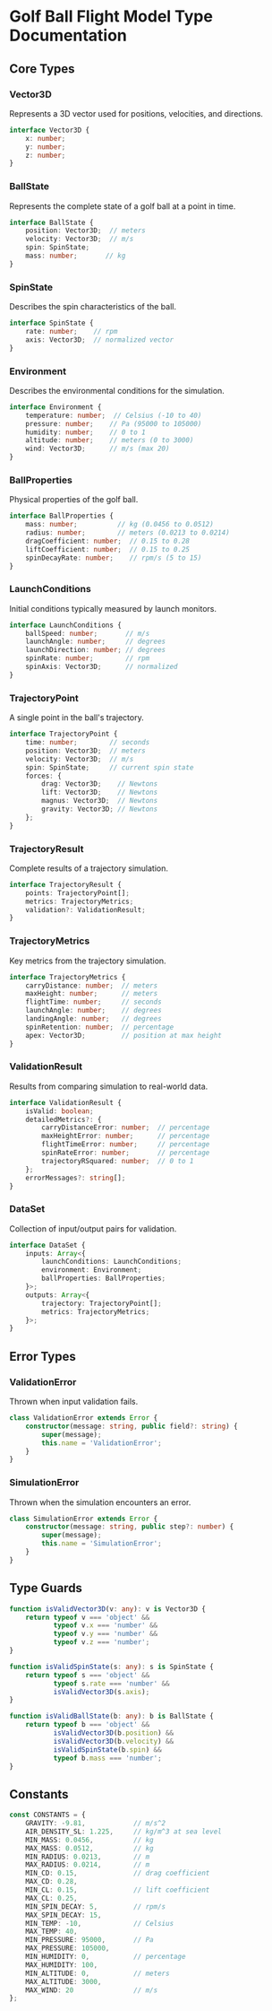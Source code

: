 # Golf Ball Flight Model Type Documentation

## Core Types

### Vector3D
Represents a 3D vector used for positions, velocities, and directions.

```typescript
interface Vector3D {
    x: number;
    y: number;
    z: number;
}
```

### BallState
Represents the complete state of a golf ball at a point in time.

```typescript
interface BallState {
    position: Vector3D;  // meters
    velocity: Vector3D;  // m/s
    spin: SpinState;
    mass: number;       // kg
}
```

### SpinState
Describes the spin characteristics of the ball.

```typescript
interface SpinState {
    rate: number;    // rpm
    axis: Vector3D;  // normalized vector
}
```

### Environment
Describes the environmental conditions for the simulation.

```typescript
interface Environment {
    temperature: number;  // Celsius (-10 to 40)
    pressure: number;    // Pa (95000 to 105000)
    humidity: number;    // 0 to 1
    altitude: number;    // meters (0 to 3000)
    wind: Vector3D;      // m/s (max 20)
}
```

### BallProperties
Physical properties of the golf ball.

```typescript
interface BallProperties {
    mass: number;          // kg (0.0456 to 0.0512)
    radius: number;        // meters (0.0213 to 0.0214)
    dragCoefficient: number;  // 0.15 to 0.28
    liftCoefficient: number;  // 0.15 to 0.25
    spinDecayRate: number;    // rpm/s (5 to 15)
}
```

### LaunchConditions
Initial conditions typically measured by launch monitors.

```typescript
interface LaunchConditions {
    ballSpeed: number;       // m/s
    launchAngle: number;     // degrees
    launchDirection: number; // degrees
    spinRate: number;        // rpm
    spinAxis: Vector3D;      // normalized
}
```

### TrajectoryPoint
A single point in the ball's trajectory.

```typescript
interface TrajectoryPoint {
    time: number;        // seconds
    position: Vector3D;  // meters
    velocity: Vector3D;  // m/s
    spin: SpinState;     // current spin state
    forces: {
        drag: Vector3D;    // Newtons
        lift: Vector3D;    // Newtons
        magnus: Vector3D;  // Newtons
        gravity: Vector3D; // Newtons
    };
}
```

### TrajectoryResult
Complete results of a trajectory simulation.

```typescript
interface TrajectoryResult {
    points: TrajectoryPoint[];
    metrics: TrajectoryMetrics;
    validation?: ValidationResult;
}
```

### TrajectoryMetrics
Key metrics from the trajectory simulation.

```typescript
interface TrajectoryMetrics {
    carryDistance: number;  // meters
    maxHeight: number;      // meters
    flightTime: number;     // seconds
    launchAngle: number;    // degrees
    landingAngle: number;   // degrees
    spinRetention: number;  // percentage
    apex: Vector3D;         // position at max height
}
```

### ValidationResult
Results from comparing simulation to real-world data.

```typescript
interface ValidationResult {
    isValid: boolean;
    detailedMetrics?: {
        carryDistanceError: number;  // percentage
        maxHeightError: number;      // percentage
        flightTimeError: number;     // percentage
        spinRateError: number;       // percentage
        trajectoryRSquared: number;  // 0 to 1
    };
    errorMessages?: string[];
}
```

### DataSet
Collection of input/output pairs for validation.

```typescript
interface DataSet {
    inputs: Array<{
        launchConditions: LaunchConditions;
        environment: Environment;
        ballProperties: BallProperties;
    }>;
    outputs: Array<{
        trajectory: TrajectoryPoint[];
        metrics: TrajectoryMetrics;
    }>;
}
```

## Error Types

### ValidationError
Thrown when input validation fails.

```typescript
class ValidationError extends Error {
    constructor(message: string, public field?: string) {
        super(message);
        this.name = 'ValidationError';
    }
}
```

### SimulationError
Thrown when the simulation encounters an error.

```typescript
class SimulationError extends Error {
    constructor(message: string, public step?: number) {
        super(message);
        this.name = 'SimulationError';
    }
}
```

## Type Guards

```typescript
function isValidVector3D(v: any): v is Vector3D {
    return typeof v === 'object' &&
           typeof v.x === 'number' &&
           typeof v.y === 'number' &&
           typeof v.z === 'number';
}

function isValidSpinState(s: any): s is SpinState {
    return typeof s === 'object' &&
           typeof s.rate === 'number' &&
           isValidVector3D(s.axis);
}

function isValidBallState(b: any): b is BallState {
    return typeof b === 'object' &&
           isValidVector3D(b.position) &&
           isValidVector3D(b.velocity) &&
           isValidSpinState(b.spin) &&
           typeof b.mass === 'number';
}
```

## Constants

```typescript
const CONSTANTS = {
    GRAVITY: -9.81,            // m/s^2
    AIR_DENSITY_SL: 1.225,     // kg/m^3 at sea level
    MIN_MASS: 0.0456,          // kg
    MAX_MASS: 0.0512,          // kg
    MIN_RADIUS: 0.0213,        // m
    MAX_RADIUS: 0.0214,        // m
    MIN_CD: 0.15,              // drag coefficient
    MAX_CD: 0.28,
    MIN_CL: 0.15,              // lift coefficient
    MAX_CL: 0.25,
    MIN_SPIN_DECAY: 5,         // rpm/s
    MAX_SPIN_DECAY: 15,
    MIN_TEMP: -10,             // Celsius
    MAX_TEMP: 40,
    MIN_PRESSURE: 95000,       // Pa
    MAX_PRESSURE: 105000,
    MIN_HUMIDITY: 0,           // percentage
    MAX_HUMIDITY: 100,
    MIN_ALTITUDE: 0,           // meters
    MAX_ALTITUDE: 3000,
    MAX_WIND: 20               // m/s
};
```
